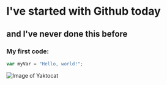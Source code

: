 # I've started with Github today

## and I've never done this before

### My first code:

``` javascript
var myVar = "Hello, world!";
```

![Image of Yaktocat](https://octodex.github.com/images/yaktocat.png)
